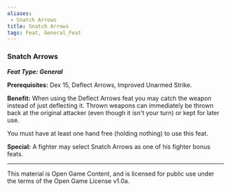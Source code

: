 ```yaml
---
aliases:
 - Snatch Arrows
title: Snatch Arrows
tags: Feat, General_Feat
---
```

### Snatch Arrows 
***Feat Type: General***

**Prerequisites:** Dex 15, Deflect Arrows, Improved Unarmed Strike.

**Benefit:** When using the Deflect Arrows feat you may catch the weapon
instead of just deflecting it. Thrown weapons can immediately be thrown
back at the original attacker (even though it isn't your turn) or kept
for later use.

You must have at least one hand free (holding nothing) to use this feat.

**Special:** A fighter may select Snatch Arrows as one of his fighter
bonus feats.

---

This material is Open Game Content, and is licensed for public use under the terms of the Open Game License v1.0a.
